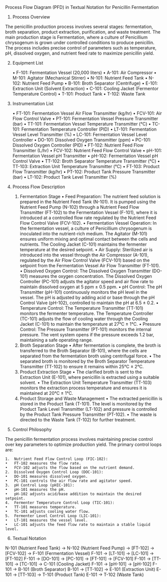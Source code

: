 Process Flow Diagram (PFD) in Textual Notation for Penicillin Fermentation

1. Process Overview

The penicillin production process involves several stages: fermentation, broth separation, product extraction, purification, and waste treatment. The main production stage is Fermentation, where a culture of Penicillium chrysogenum is grown under controlled conditions to produce penicillin. The process includes precise control of parameters such as temperature, pH, dissolved oxygen, and nutrient feed rate to maximize penicillin yield.

2. Equipment List

	•	F-101: Fermentation Vessel (20,000 liters)
	•	A-101: Air Compressor
	•	M-101: Agitator (Mechanical Stirrer)
	•	N-101: Nutrient Feed Tank
	•	N-102: Nutrient Feed Pump
	•	B-101: Broth Separator (Centrifuge)
	•	E-101: Extraction Unit (Solvent Extraction)
	•	C-101: Cooling Jacket (Fermentor Temperature Control)
	•	T-101: Product Tank
	•	T-102: Waste Tank

3. Instrumentation List

	•	FT-101: Fermentation Vessel Air Flow Transmitter (kg/hr)
	•	FCV-101: Air Flow Control Valve
	•	PT-101: Fermentation Vessel Pressure Transmitter (bar)
	•	TT-101: Fermentation Vessel Temperature Transmitter (°C)
	•	TC-101: Fermentation Temperature Controller (PID)
	•	LT-101: Fermentation Vessel Level Transmitter (%)
	•	LC-101: Fermentation Vessel Level Controller
	•	DO-101: Dissolved Oxygen Transmitter (ppm)
	•	PC-101: Dissolved Oxygen Controller (PID)
	•	FT-102: Nutrient Feed Flow Transmitter (L/hr)
	•	FCV-102: Nutrient Feed Flow Control Valve
	•	pH-101: Fermentation Vessel pH Transmitter
	•	pH-102: Fermentation Vessel pH Control Valve
	•	TT-102: Broth Separator Temperature Transmitter (°C)
	•	TT-103: Extraction Unit Temperature Transmitter (°C)
	•	FT-103: Product Flow Transmitter (kg/hr)
	•	PT-102: Product Tank Pressure Transmitter (bar)
	•	LT-102: Product Tank Level Transmitter (%)

4. Process Flow Description

	1.	Fermentation Stage
	•	Feed Preparation: The nutrient feed solution is prepared in the Nutrient Feed Tank (N-101). It is pumped using the Nutrient Feed Pump (N-102) through a Nutrient Feed Flow Transmitter (FT-102) to the Fermentation Vessel (F-101), where it is introduced at a controlled flow rate regulated by the Nutrient Feed Flow Control Valve (FCV-102).
	•	Fermentation Vessel Operation: In the fermentation vessel, a culture of Penicillium chrysogenum is inoculated into the nutrient-rich medium. The Agitator (M-101) ensures uniform mixing and optimal contact between the cells and nutrients. The Cooling Jacket (C-101) maintains the fermenter temperature at the desired setpoint.
	•	Air Supply: Sterilized air is introduced into the vessel through the Air Compressor (A-101), regulated by the Air Flow Control Valve (FCV-101) based on the setpoint from the Fermentation Vessel Air Flow Transmitter (FT-101).
	•	Dissolved Oxygen Control: The Dissolved Oxygen Transmitter (DO-101) measures the oxygen concentration. The Dissolved Oxygen Controller (PC-101) adjusts the agitator speed and air flow rate to maintain dissolved oxygen at 5 ppm ± 0.5 ppm.
	•	pH Control: The pH Transmitter (pH-101) continuously monitors the pH level in the vessel. The pH is adjusted by adding acid or base through the pH Control Valve (pH-102), controlled to maintain the pH at 6.5 ± 0.2.
	•	Temperature Control: The Temperature Transmitter (TT-101) monitors the fermenter temperature. The Temperature Controller (TC-101) adjusts the flow of cooling water through the Cooling Jacket (C-101) to maintain the temperature at 27°C ± 1°C.
	•	Pressure Control: The Pressure Transmitter (PT-101) monitors the internal pressure. The vent system opens if the pressure exceeds 1.2 bar, maintaining a safe operating range.
	2.	Broth Separation Stage
	•	After fermentation is complete, the broth is transferred to the Broth Separator (B-101), where the cells are separated from the fermentation broth using centrifugal force.
	•	The separated broth is monitored by the Broth Separator Temperature Transmitter (TT-102) to ensure it remains within 25°C ± 2°C.
	3.	Product Extraction Stage
	•	The clarified broth is sent to the Extraction Unit (E-101), where penicillin is extracted using a suitable solvent.
	•	The Extraction Unit Temperature Transmitter (TT-103) monitors the extraction process temperature and ensures it is maintained at 20°C ± 1°C.
	4.	Product Storage and Waste Management
	•	The extracted penicillin is stored in the Product Tank (T-101). The level is monitored by the Product Tank Level Transmitter (LT-102) and pressure is controlled by the Product Tank Pressure Transmitter (PT-102).
	•	The waste is directed to the Waste Tank (T-102) for further treatment.

5. Control Philosophy

The penicillin fermentation process involves maintaining precise control over key parameters to optimize production yield. The primary control loops are:

	1.	Nutrient Feed Flow Control Loop (FIC-102):
	•	FT-102 measures the flow rate.
	•	FCV-102 adjusts the flow based on the nutrient demand.
	2.	Dissolved Oxygen Control Loop (DOC-101):
	•	DO-101 measures dissolved oxygen.
	•	PC-101 controls the air flow rate and agitator speed.
	3.	pH Control Loop (pHIC-101):
	•	pH-101 measures the pH.
	•	pH-102 adjusts acid/base addition to maintain the desired setpoint.
	4.	Fermenter Temperature Control Loop (TIC-101):
	•	TT-101 measures temperature.
	•	TC-101 adjusts cooling water flow.
	5.	Fermenter Level Control Loop (LIC-101):
	•	LT-101 measures the vessel level.
	•	LC-101 adjusts the feed flow rate to maintain a stable liquid level.

6. Textual Notation

N-101 (Nutrient Feed Tank) -> N-102 (Nutrient Feed Pump) -> [FT-102] -> [FCV-102] -> F-101 (Fermentation Vessel)
F-101 -> [LT-101] -> [LC-101] -> [FT-102]
F-101 -> [DO-101] -> [PC-101] -> [FT-101] -> [FCV-101]
F-101 -> [TT-101] -> [TC-101] -> C-101 (Cooling Jacket)
F-101 -> [pH-101] -> [pH-102]
F-101 -> B-101 (Broth Separator)
B-101 -> [TT-102] -> E-101 (Extraction Unit)
E-101 -> [TT-103] -> T-101 (Product Tank)
E-101 -> T-102 (Waste Tank)

